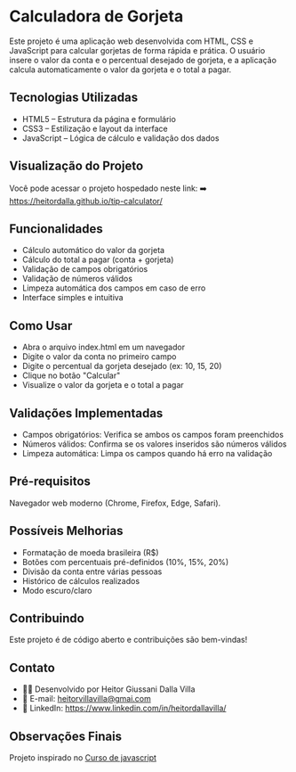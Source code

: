 # Calculadora de Gorjeta
Este projeto é uma aplicação web desenvolvida com HTML, CSS e JavaScript para calcular gorjetas de forma rápida e prática. O usuário insere o valor da conta e o percentual desejado de gorjeta, e a aplicação calcula automaticamente o valor da gorjeta e o total a pagar.

## Tecnologias Utilizadas
- HTML5 – Estrutura da página e formulário
- CSS3 – Estilização e layout da interface
- JavaScript – Lógica de cálculo e validação dos dados

## Visualização do Projeto
Você pode acessar o projeto hospedado neste link:
➡️ https://heitordalla.github.io/tip-calculator/

## Funcionalidades
- Cálculo automático do valor da gorjeta
- Cálculo do total a pagar (conta + gorjeta)
- Validação de campos obrigatórios
- Validação de números válidos
- Limpeza automática dos campos em caso de erro
- Interface simples e intuitiva

## Como Usar
- Abra o arquivo index.html em um navegador
- Digite o valor da conta no primeiro campo
- Digite o percentual da gorjeta desejado (ex: 10, 15, 20)
- Clique no botão "Calcular"
- Visualize o valor da gorjeta e o total a pagar

## Validações Implementadas
- Campos obrigatórios: Verifica se ambos os campos foram preenchidos
- Números válidos: Confirma se os valores inseridos são números válidos
- Limpeza automática: Limpa os campos quando há erro na validação

## Pré-requisitos
Navegador web moderno (Chrome, Firefox, Edge, Safari).

## Possíveis Melhorias
- Formatação de moeda brasileira (R$)
- Botões com percentuais pré-definidos (10%, 15%, 20%)
- Divisão da conta entre várias pessoas
- Histórico de cálculos realizados
- Modo escuro/claro

## Contribuindo
Este projeto é de código aberto e contribuições são bem-vindas!

## Contato
- 👨‍💼 Desenvolvido por Heitor Giussani Dalla Villa
- 📧 E-mail: heitorvillavilla@gmai.com
- 💼 LinkedIn: https://www.linkedin.com/in/heitordallavilla/

## Observações Finais
Projeto inspirado no <a href="https://www.udemy.com/course/curso-de-javascript-html-e-css-projetos-reais/?couponCode=KEEPLEARNINGBR">Curso de javascript</a>
